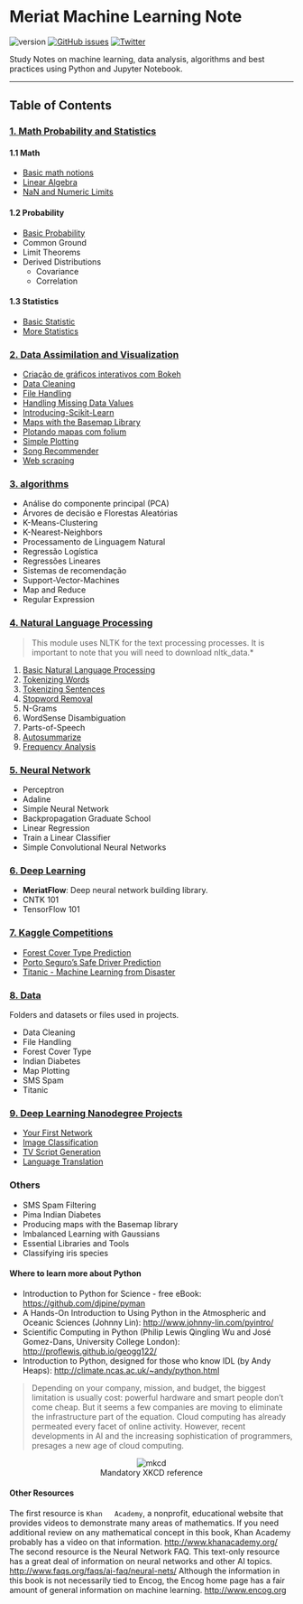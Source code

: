 # Meriat Machine Learning Note

![version](https://img.shields.io/badge/version-v1.0-yellowgreen.svg) [![GitHub issues](https://img.shields.io/github/issues/vitormeriat/meriat-ml-notes.svg)](https://github.com/vitormeriat/meriat-ml-notes/issues) [![Twitter](https://img.shields.io/twitter/url/https/github.com/vitormeriat/meriat-ml-notes.svg?style=social)](https://twitter.com/intent/tweet?text=Wow:&url=%5Bobject%20Object%5D)

Study Notes on machine learning, data analysis, algorithms and best practices using Python and Jupyter Notebook.

---

## Table of Contents

### [1. Math Probability and Statistics](/math-probability-statistics/)

  #### 1.1 Math
  * [Basic math notions](/math-probability-statistics/Basic-Math.ipynb)
  * [Linear Algebra](/math-probability-statistics/Linear-Algebra.ipynb)
  * [NaN and Numeric Limits](/math-probability-statistics/NaN-and-Numeric-Limits.ipynb)

  #### 1.2 Probability
  * [Basic Probability](/math-probability-statistics/Basic-Probability.ipynb)
  * Common Ground
  * Limit Theorems
  * Derived Distributions
      * Covariance
      * Correlation
  #### 1.3 Statistics
  * [Basic Statistic](/math-probability-statistics/Basic-Statistic.ipynb)
  * [More Statistics](/math-probability-statistics/Statistics.ipynb)

### [2. Data Assimilation and Visualization](/data-assimilation-and-visualization/)

* [Criação de gráficos interativos com Bokeh](/data-assimilation-and-visualization/criação-de-gráficos-interativos-com-bokeh.ipynb)
* [Data Cleaning](/data-assimilation-and-visualization/data-cleaning.ipynb)
* [File Handling](/data-assimilation-and-visualization/file-handling.ipynb)
* [Handling Missing Data Values](/data-assimilation-and-visualization/handling-missing-data-values.ipynb)
* [Introducing-Scikit-Learn](/data-assimilation-and-visualization/introducing-scikit-learn.ipynb)
* [Maps with the Basemap Library](/data-assimilation-and-visualization/maps-with-the-basemap-library.ipynb)
* [Plotando mapas com folium](/data-assimilation-and-visualization/plotando-mapas-com-folium.ipynb)
* [Simple Plotting](/data-assimilation-and-visualization/simple-plotting.ipynb)
* [Song Recommender](/data-assimilation-and-visualization/song-recommender.ipynb)
* [Web scraping](/data-assimilation-and-visualization/web-scraping-with-python.ipynb)

### [3. algorithms](/algorithms/)

* Análise do componente principal (PCA)
* Árvores de decisão e Florestas Aleatórias
* K-Means-Clustering
* K-Nearest-Neighbors
* Processamento de Linguagem Natural
* Regressão Logística
* Regressões Lineares
* Sistemas de recomendação
* Support-Vector-Machines
* Map and Reduce
* Regular Expression

### [4. Natural Language Processing](/natural-language-processing/)

> This module uses NLTK for the text processing processes. It is important to note that you will need to download nltk_data.*

1. [Basic Natural Language Processing](/natural-language-processing/Basic-Natural-Language-Processing.ipynb)
2. [Tokenizing Words](/natural-language-processing/Tokenizing-Words.ipynb)
3. [Tokenizing Sentences](/natural-language-processing/Tokenizing-Sentences.ipynb)
4. [Stopword Removal](/natural-language-processing/Stopword-Removal.ipynb)
5. N-Grams
6. WordSense Disambiguation
7. Parts-of-Speech
8. [Autosummarize](/natural-language-processing/Autosummarize.ipynb)
9. [Frequency Analysis](/natural-language-processing/Frequency-Analysis.ipynb)
  
### [5. Neural Network](/neural-network/)

* Perceptron
* Adaline
* Simple Neural Network
* Backpropagation Graduate School
* Linear Regression
* Train a Linear Classifier
* Simple Convolutional Neural Networks

### [6. Deep Learning](/deep-learning/)

* **MeriatFlow**: Deep neural network building library.
* CNTK 101
* TensorFlow 101

### [7. Kaggle Competitions](/kaggle-competitions/)

- [Forest Cover Type Prediction](/kaggle-competitions/forest-cover-type-prediction.ipynb)
- [Porto Seguro’s Safe Driver Prediction](/kaggle-competitions/porto-seguro’s-safe-driver-prediction.ipynb)
- [Titanic - Machine Learning from Disaster](/kaggle-competitions/titanic-machine-learning-from-disaster.ipynb)

### [8. Data](/data/)

Folders and datasets or files used in projects.

* Data Cleaning
* File Handling
* Forest Cover Type
* Indian Diabetes
* Map Plotting
* SMS Spam
* Titanic

### [9. Deep Learning Nanodegree Projects](/deep-learning-nanodegree/)

* [Your First Network](/deep-learning-nanodegree/1-your-first-network/)
* [Image Classification](/deep-learning-nanodegree/2-image-classification/)
* [TV Script Generation](/deep-learning-nanodegree/3-tv-script-generation/)
* [Language Translation](/deep-learning-nanodegree/4-language-translation/)

### Others

* SMS Spam Filtering
* Pima Indian Diabetes
* Producing maps with the Basemap library
* Imbalanced Learning with Gaussians
* Essential Libraries and Tools
* Classifying iris species

#### Where to learn more about Python
* Introduction to Python for Science - free eBook: https://github.com/djpine/pyman
* A Hands-On Introduction to Using Python in the Atmospheric and Oceanic Sciences (Johnny Lin): http://www.johnny-lin.com/pyintro/
* Scientific Computing in Python (Philip Lewis Qingling Wu and José Gomez-Dans, University College London): http://proflewis.github.io/geogg122/
* Introduction to Python, designed for those who know IDL (by Andy Heaps): http://climate.ncas.ac.uk/~andy/python.html

> Depending on your company, mission, and budget, the biggest limitation is usually cost: powerful hardware and smart people don’t come cheap. But it seems a few companies are moving to eliminate the infrastructure part of the equation. Cloud computing has already permeated every facet of online activity. However, recent developments in AI and the increasing sophistication of programmers, presages a new age of cloud computing.

<p align="center">
  <img src="https://i0.wp.com/metakermit.com/files/2017/09/compiling.png" alt="mkcd" />
  <br/>
  Mandatory XKCD reference
</p>


#### Other	Resources
The	first	resource	is	`Khan	Academy`,	a	nonprofit,	educational	website	that	provides videos	to	demonstrate	many	areas	of	mathematics.	If	you	need	additional	review	on	any mathematical	concept	in	this	book,	Khan	Academy	probably	has	a	video	on	that information. http://www.khanacademy.org/ The	second	resource	is	the	Neural	Network	FAQ.	This	text-only	resource	has	a	great deal	of	information	on	neural	networks	and	other	AI	topics. http://www.faqs.org/faqs/ai-faq/neural-nets/ Although	the	information	in	this	book	is	not	necessarily	tied	to	Encog,	the	Encog home	page	has	a	fair	amount	of	general	information	on	machine	learning. http://www.encog.org

